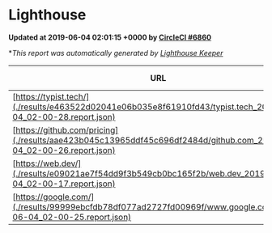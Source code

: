 
# Lighthouse

**Updated at 2019-06-04 02:01:15 +0000 by [CircleCI #6860](https://circleci.com/gh/ItinerisLtd/lighthouse-keeper-example/6860)**

**This report was automatically generated by [Lighthouse Keeper](https://github.com/itinerisltd/lighthouse-keeper)*

| URL | Performance | Accessibility | Best Practices | SEO | PWA | Updated At |
| --- | --- | --- | --- | --- | --- | --- |
| [https://typist.tech/](./results/e463522d02041e06b035e8f61910fd43/typist.tech_2019-06-04_02-00-28.report.json) | 1 |  |  |  |  | 2019-06-04T02:00:28.612Z |
| [https://github.com/pricing](./results/aae423b045c13965ddf45c696df2484d/github.com_2019-06-04_02-00-26.report.json) | 0.83 | 0.93 | 0.93 | 0.92 | 0.56 | 2019-06-04T02:00:26.772Z |
| [https://web.dev/](./results/e09021ae7f54dd9f3b549cb0bc165f2b/web.dev_2019-06-04_02-00-17.report.json) | 0.82 | 0.9 | 1 | 0.96 | 1 | 2019-06-04T02:00:17.367Z |
| [https://google.com/](./results/99999ebcfdb78df077ad2727fd00969f/www.google.com_2019-06-04_02-00-25.report.json) | 0.95 | 0.86 | 0.93 | 0.83 | 0.56 | 2019-06-04T02:00:25.804Z |
